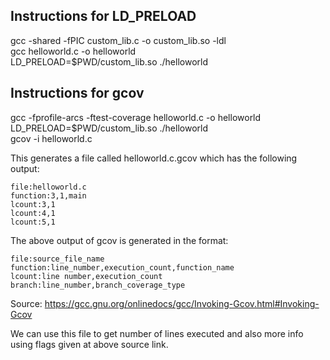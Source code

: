 ## Instructions for LD_PRELOAD
gcc -shared -fPIC custom_lib.c -o custom_lib.so -ldl    
gcc helloworld.c -o helloworld    
LD_PRELOAD=$PWD/custom_lib.so ./helloworld     

## Instructions for gcov
gcc -fprofile-arcs -ftest-coverage helloworld.c -o helloworld    
LD_PRELOAD=$PWD/custom_lib.so ./helloworld    
gcov -i helloworld.c    

This generates a file called helloworld.c.gcov which has the following output:

    file:helloworld.c
    function:3,1,main
    lcount:3,1
    lcount:4,1
    lcount:5,1

The above output of gcov is generated in the format:    

    file:source_file_name    
    function:line_number,execution_count,function_name    
    lcount:line number,execution_count    
    branch:line_number,branch_coverage_type    

Source: https://gcc.gnu.org/onlinedocs/gcc/Invoking-Gcov.html#Invoking-Gcov

We can use this file to get number of lines executed and also more info using flags given at above source link.
